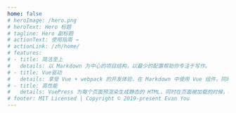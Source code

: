 ```yaml
---
home: false 
# heroImage: /hero.png
# heroText: Hero 标题
# tagline: Hero 副标题
# actionText: 使用指南 →
# actionLink: /zh/home/
# features:
# - title: 简洁至上
#   details: 以 Markdown 为中心的项目结构，以最少的配置帮助你专注于写作。
# - title: Vue驱动
#   details: 享受 Vue + webpack 的开发体验，在 Markdown 中使用 Vue 组件，同时可以使用 Vue 来开发自定义主题。
# - title: 高性能
#   details: VuePress 为每个页面预渲染生成静态的 HTML，同时在页面被加载的时候，将作为 SPA 运行。
# footer: MIT Licensed | Copyright © 2019-present Evan You
---
```


<script>
export default {
  beforeMount() {
    window.location.href = window.location.href + 'home/'
  }
}
</script>
